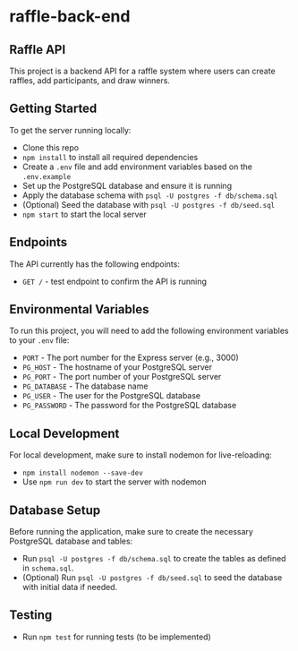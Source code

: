 # raffle-back-end

## Raffle API

This project is a backend API for a raffle system where users can create raffles, add participants, and draw winners.

## Getting Started

To get the server running locally:

- Clone this repo
- `npm install` to install all required dependencies
- Create a `.env` file and add environment variables based on the `.env.example`
- Set up the PostgreSQL database and ensure it is running
- Apply the database schema with `psql -U postgres -f db/schema.sql`
- (Optional) Seed the database with `psql -U postgres -f db/seed.sql`
- `npm start` to start the local server

## Endpoints

The API currently has the following endpoints:

- `GET /` - test endpoint to confirm the API is running

## Environmental Variables

To run this project, you will need to add the following environment variables to your `.env` file:

- `PORT` - The port number for the Express server (e.g., 3000)
- `PG_HOST` - The hostname of your PostgreSQL server
- `PG_PORT` - The port number of your PostgreSQL server
- `PG_DATABASE` - The database name
- `PG_USER` - The user for the PostgreSQL database
- `PG_PASSWORD` - The password for the PostgreSQL database

## Local Development

For local development, make sure to install nodemon for live-reloading:

- `npm install nodemon --save-dev`
- Use `npm run dev` to start the server with nodemon

## Database Setup

Before running the application, make sure to create the necessary PostgreSQL database and tables:

- Run `psql -U postgres -f db/schema.sql` to create the tables as defined in `schema.sql`.
- (Optional) Run `psql -U postgres -f db/seed.sql` to seed the database with initial data if needed.

## Testing

- Run `npm test` for running tests (to be implemented)

